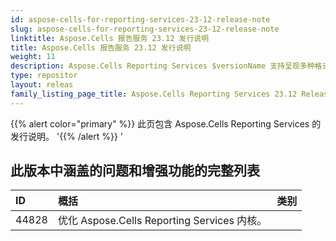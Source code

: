 ```yaml
---
id: aspose-cells-for-reporting-services-23-12-release-note
slug: aspose-cells-for-reporting-services-23-12-release-note
linktitle: Aspose.Cells 报告服务 23.12 发行说明
title: Aspose.Cells 报告服务 23.12 发行说明
weight: 11
description: Aspose.Cells Reporting Services $versionName 支持呈现多种格式的报告。例如 Xlsx、Pdf、Json、Docx、Pptx、Html、Svg、Ods、Png 等
type: repositor
layout: releas
family_listing_page_title: Aspose.Cells Reporting Services 23.12 Release Note
---
```

{{% alert color="primary" %}}
此页包含 Aspose.Cells Reporting Services 的发行说明。
'{{% /alert %}} '
##  **此版本中涵盖的问题和增强功能的完整列表**

|**ID**|**概括**|**类别**|
| :- | :- | :- |
| 44828 |优化 Aspose.Cells Reporting Services 内核。|
